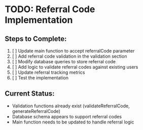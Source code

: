 # TODO: Referral Code Implementation

## Steps to Complete:
1. [ ] Update main function to accept referralCode parameter
2. [ ] Add referral code validation in the validation section
3. [ ] Modify database queries to store referral code
4. [ ] Add logic to validate referral codes against existing users
5. [ ] Update referral tracking metrics
6. [ ] Test the implementation

## Current Status:
- Validation functions already exist (validateReferralCode, generateReferralCode)
- Database schema appears to support referral codes
- Main function needs to be updated to handle referral logic
